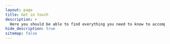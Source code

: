 ```yaml
---
layout: page
title: Get in touch
description: >
  Here you should be able to find everything you need to know to accomplish the most common tasks when blogging with Hydejack.
hide_description: true
sitemap: false
---
```

